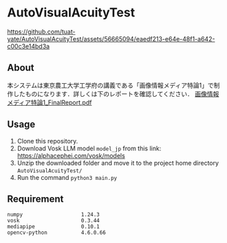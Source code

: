 # AutoVisualAcuityTest

https://github.com/tuat-yate/AutoVisualAcuityTest/assets/56665094/eaedf213-e64e-48f1-a642-c00c3e14bd3a

## About

本システムは東京農工大学工学府の講義である「画像情報メディア特論1」で制作したものになります．詳しくは下のレポートを確認してください．
[画像情報メディア特論1_FinalReport.pdf](https://github.com/tuat-yate/AutoVisualAcuityTest/files/12144092/1_FinalReport.pdf)

## Usage
1. Clone this repository.
2. Download Vosk LLM model `model_jp` from this link: https://alphacephei.com/vosk/models
3. Unzip the downloaded folder and move it to the project home directory `AutoVisualAcuityTest/`
4. Run the command `python3 main.py`

## Requirement
```
numpy                   1.24.3
vosk                    0.3.44
mediapipe               0.10.1
opencv-python           4.6.0.66
```
